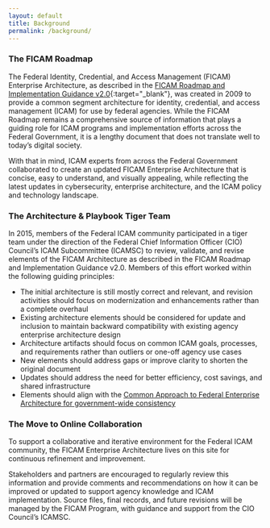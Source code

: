 ```yaml
---
layout: default
title: Background
permalink: /background/
---
```

### The FICAM Roadmap
The Federal Identity, Credential, and Access Management (FICAM) Enterprise Architecture, as described in the [FICAM Roadmap and Implementation Guidance v2.0](https://www.idmanagement.gov/wp-content/uploads/sites/1171/uploads/FICAM_Roadmap_and_Implem_Guid.pdf){:target="_blank"}, was created in 2009 to provide a common segment architecture for identity, credential, and access management (ICAM) for use by federal agencies. While the FICAM Roadmap remains a comprehensive source of information that plays a guiding role for ICAM programs and implementation efforts across the Federal Government, it is a lengthy document that does not translate well to today’s digital society.

With that in mind, ICAM experts from across the Federal Government collaborated to create an updated FICAM Enterprise Architecture that is concise, easy to understand, and visually appealing, while reflecting the latest updates in cybersecurity, enterprise architecture, and the ICAM policy and technology landscape.

### The Architecture & Playbook Tiger Team

In 2015, members of the Federal ICAM community participated in a tiger team under the direction of the Federal Chief Information Officer (CIO) Council’s ICAM Subcommittee (ICAMSC) to review, validate, and revise elements of the FICAM Architecture as described in the FICAM Roadmap and Implementation Guidance v2.0. Members of this effort worked within the following guiding principles:

*  The initial architecture is still mostly correct and relevant, and revision activities should focus on modernization and enhancements rather than a complete overhaul
*  Existing architecture elements should be considered for update and inclusion to maintain backward compatibility with existing agency enterprise architecture design
*  Architecture artifacts should focus on common ICAM goals, processes, and requirements rather than outliers or one-off agency use cases
*  New elements should address gaps or improve clarity to shorten the original document
*  Updates should address the need for better efficiency, cost savings, and shared infrastructure
*  Elements should align with the [Common Approach to Federal Enterprise Architecture for government-wide consistency](https://www.whitehouse.gov/omb/e-gov/FEA)


### The Move to Online Collaboration

To support a collaborative and iterative environment for the Federal ICAM community, the FICAM Enterprise Architecture lives on this site for continuous refinement and improvement.

Stakeholders and partners are encouraged to regularly review this information and provide comments and recommendations on how it can be improved or updated to support agency knowledge and ICAM implementation. Source files, final records, and future revisions will be managed by the FICAM Program, with guidance and support from the CIO Council’s ICAMSC.



